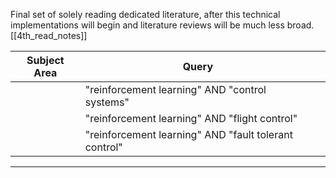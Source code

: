 Final set of solely reading dedicated literature, after this technical implementations will begin and literature reviews will be much less broad.
[[4th_read_notes]]

| Subject Area | Query                                                 |     |
| ------------ | ----------------------------------------------------- | --- |
|              | "reinforcement learning" AND "control systems"        |     |
|              | "reinforcement learning" AND "flight control"         |     |
|              | "reinforcement learning" AND "fault tolerant control" |     |

---
